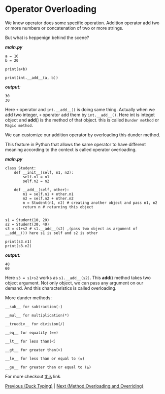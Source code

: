 # Operator Overloading


We know operator does some specific operation. Addition operator add two or more numbers or concatenation of two or more strings.

But what is heppenign behind the scene?

***main.py***
```
a = 10
b = 20

print(a+b)

print(int.__add__(a, b))
```
***output:***
```
30
30
```

Here `+` operator and `int.__add__()` is doing same thing. Actually when we add two integer, `+` operator add them by `int.__add__()`. Here int is integet object and __add__() is the method of that object. this is called `Dunder method` or `Magic method`.


We can customize our addition operator by overloading this dunder method. 

This feature in Python that allows the same operator to have different meaning according to the context is called operator overloading.


***main.py***
```
class Student:
	def __init__(self, n1, n2):
		self.n1 = n1
		self.n2 = n2

	def __add__(self, other):
		n1 = self.n1 + other.n1
		n2 = self.n2 + other.n2
		n = Student(n1, n2) # creating another object and pass n1, n2
		return n # returning this object


s1 = Student(10, 20)
s2 = Student(30, 40)
s3 = s1+s2 # s1.__add__(s2) ,(pass two object as argument of __add__()) here s1 is self and s2 is other

print(s3.n1) 
print(s3.n2)
```
***output:***
```
40
60
```

Here `s3 = s1+s2` works as `s1.__add__(s2)`. This __add__() method takes two object argument.
Not only object, we can pass any argument on our demand. And this characteristics is called overloading.


More dunder methods:
```
__sub__ for subtraction(-)
 
__mul__ for multiplication(*)
 
__truediv__ for division(/)
 
__eq__ for equality (==)
 
__lt__ for less than(<)
 
__gt__ for greater than(>)
 
__le__ for less than or equal to (≤)
 
__ge__ for greater than or equal to (≥)
```


For more checkout <a href="https://www.programiz.com/python-programming/operator-overloading">this</a> link.


<p>
	<a href="https://github.com/Arif-Shahriar028/Python-OOP-Concept/blob/master/Topics/Duck%20Typing.md">Previous (Duck Typing)</a>    |    <a href="https://github.com/Arif-Shahriar028/Python-OOP-Concept/blob/master/Topics/Method%20Overloading%20and%20Overriding.md">Next (Method Overloading and Overriding)</a>
</p>